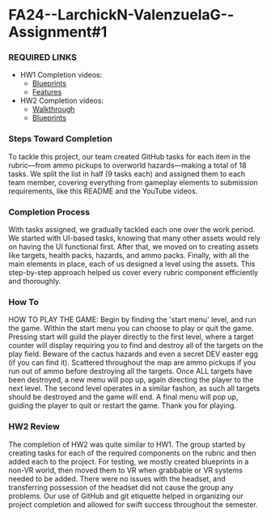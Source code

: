 # FA24--LarchickN-ValenzuelaG--Assignment#1
### REQUIRED LINKS
* HW1 Completion videos:
  - [Blueprints](https://www.youtube.com/watch?v=TI_YCWlAeAg&ab_channel=GerardoValenzuela)
  - [Features](https://www.youtube.com/watch?v=zEIHSRxXR-c&ab_channel=GerardoValenzuela)
* HW2 Completion videos:
  - [Walkthrough]()
  - [Blueprints]()
### Steps Toward Completion
To tackle this project, our team created GitHub tasks for each item in the rubric—from ammo pickups to overworld hazards—making a total of 18 tasks. We split the list in half (9 tasks each) and assigned them to each team member, covering everything from gameplay elements to submission requirements, like this README and the YouTube videos.
### Completion Process
With tasks assigned, we gradually tackled each one over the work period. We started with UI-based tasks, knowing that many other assets would rely on having the UI functional first. After that, we moved on to creating assets like targets, health packs, hazards, and ammo packs. Finally, with all the main elements in place, each of us designed a level using the assets. This step-by-step approach helped us cover every rubric component efficiently and thoroughly.
### How To
HOW TO PLAY THE GAME: Begin by finding the 'start menu' level, and run the game. Within the start menu you can choose to play or quit the game. Pressing start will guild the player directly to the first level, where a target counter will display requiring you to find and destroy all of the targets on the play field. Beware of the cactus hazards and even a secret DEV easter egg (if you can find it). Scattered throughout the map are ammo pickups if you run out of ammo before destroying all the targets. Once ALL targets have been destroyed, a new menu will pop up, again directing the player to the next level. The second level operates in a similar fashon, as such all targets should be destroyed and the game will end. A final menu will pop up, guiding the player to quit or restart the game. Thank you for playing.
### HW2 Review
The completion of HW2 was quite similar to HW1. The group started by creating tasks for each of the required components on the rubric and then added each to the project. For testing, we mostly created blueprints in a non-VR world, then moved them to VR when grabbable or VR systems needed to be added. There were no issues with the headset, and transferring possession of the headset did not cause the group any problems. Our use of GitHub and git etiquette helped in organizing our project completion and allowed for swift success throughout the semester.
